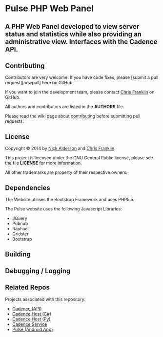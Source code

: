 Pulse PHP Web Panel
==========

A PHP Web Panel developed to view server status and statistics while also providing an administrative view. Interfaces with the Cadence API.
------------------------------------------------------

Contributing
------------

Contributors are very welcome! If you have code fixes, please [submit a pull request][newpull] here on GitHub.

If you want to join the development team, please contact [Chris Franklin][cwf] on GitHub.

All authors and contributors are listed in the **AUTHORS** file.

Please read the wiki page about [contributing][contrib] before submitting pull requests.

License
-------

Copyright &copy; 2014 by [Nick Alderson][nd] and [Chris Franklin][cwf].

This project is licensed under the GNU General Public license, please see the file **LICENSE** for more information.
 
All other trademarks are property of their respective owners.

Dependencies
------------

The Website utilises the Bootstrap Framework and uses PHP5.5.

The Pulse website uses the following Javascript Libraries:
 * JQuery
 * Pubnub
 * Raphael
 * Gridster
 * Bootstrap

Building
--------


Debugging / Logging
-------------------


Related Repos
--------

Projects associated with this repository:

 * [Cadence (API)][capi]
 * [Cadence Host (C#)][chost]
 * [Cadence Host (Py)][phost]
 * [Cadence Service][csrv]
 * [Pulse (Android App)][pulse]

 
[bs]: https://github.com/brandonscott
[capi]: https://github.com/brandonscott/cadence
[chost]: https://github.com/brandonscott/cadence-host
[contrib]: ../../wiki/Contributing
[csrv]: https://github.com/brandonscott/cadence-service
[cwf]: https://github.com/cwfranklin
[nd]: https://github.com/nickdot
[phost]: https://github.com/cwfranklin/cadence-py-host
[pulse]: https://github.com/brandonscott/pulse